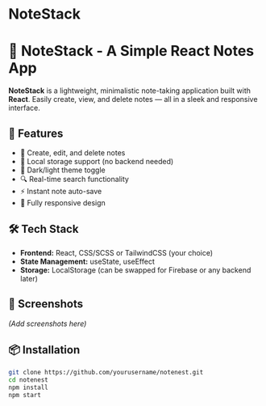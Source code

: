 # NoteStack

# 📝 NoteStack - A Simple React Notes App

**NoteStack** is a lightweight, minimalistic note-taking application built with **React**. Easily create, view, and delete notes — all in a sleek and responsive interface.

## 🚀 Features

- 🧠 Create, edit, and delete notes
- 💾 Local storage support (no backend needed)
- 🌙 Dark/light theme toggle
- 🔍 Real-time search functionality
- ⚡ Instant note auto-save
- 📱 Fully responsive design

## 🛠️ Tech Stack

- **Frontend:** React, CSS/SCSS or TailwindCSS (your choice)
- **State Management:** useState, useEffect
- **Storage:** LocalStorage (can be swapped for Firebase or any backend later)

## 📸 Screenshots

*(Add screenshots here)*

## 📦 Installation

```bash
git clone https://github.com/yourusername/notenest.git
cd notenest
npm install
npm start
